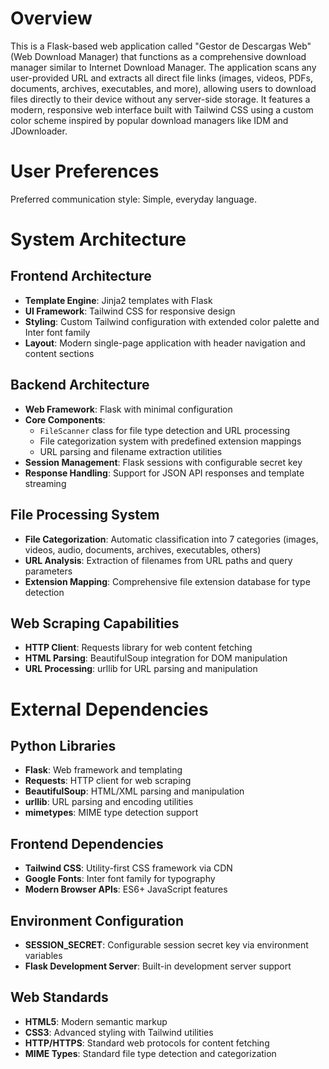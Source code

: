 # Overview

This is a Flask-based web application called "Gestor de Descargas Web" (Web Download Manager) that functions as a comprehensive download manager similar to Internet Download Manager. The application scans any user-provided URL and extracts all direct file links (images, videos, PDFs, documents, archives, executables, and more), allowing users to download files directly to their device without any server-side storage. It features a modern, responsive web interface built with Tailwind CSS using a custom color scheme inspired by popular download managers like IDM and JDownloader.

# User Preferences

Preferred communication style: Simple, everyday language.

# System Architecture

## Frontend Architecture
- **Template Engine**: Jinja2 templates with Flask
- **UI Framework**: Tailwind CSS for responsive design
- **Styling**: Custom Tailwind configuration with extended color palette and Inter font family
- **Layout**: Modern single-page application with header navigation and content sections

## Backend Architecture
- **Web Framework**: Flask with minimal configuration
- **Core Components**:
  - `FileScanner` class for file type detection and URL processing
  - File categorization system with predefined extension mappings
  - URL parsing and filename extraction utilities
- **Session Management**: Flask sessions with configurable secret key
- **Response Handling**: Support for JSON API responses and template streaming

## File Processing System
- **File Categorization**: Automatic classification into 7 categories (images, videos, audio, documents, archives, executables, others)
- **URL Analysis**: Extraction of filenames from URL paths and query parameters
- **Extension Mapping**: Comprehensive file extension database for type detection

## Web Scraping Capabilities
- **HTTP Client**: Requests library for web content fetching
- **HTML Parsing**: BeautifulSoup integration for DOM manipulation
- **URL Processing**: urllib for URL parsing and manipulation

# External Dependencies

## Python Libraries
- **Flask**: Web framework and templating
- **Requests**: HTTP client for web scraping
- **BeautifulSoup**: HTML/XML parsing and manipulation
- **urllib**: URL parsing and encoding utilities
- **mimetypes**: MIME type detection support

## Frontend Dependencies
- **Tailwind CSS**: Utility-first CSS framework via CDN
- **Google Fonts**: Inter font family for typography
- **Modern Browser APIs**: ES6+ JavaScript features

## Environment Configuration
- **SESSION_SECRET**: Configurable session secret key via environment variables
- **Flask Development Server**: Built-in development server support

## Web Standards
- **HTML5**: Modern semantic markup
- **CSS3**: Advanced styling with Tailwind utilities
- **HTTP/HTTPS**: Standard web protocols for content fetching
- **MIME Types**: Standard file type detection and categorization